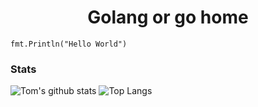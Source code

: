 <h1 align="center">Golang or go home</h1>

```
fmt.Println("Hello World")
```

### Stats

![Tom's github stats](https://github-readme-stats.vercel.app/api?username=tomiella&show_icons=true&theme=highcontrast&include_all_commits=true&hide=issues&count_private=true)
![Top Langs](https://github-readme-stats.vercel.app/api/top-langs/?username=tomiella&layout=compact&theme=highcontrast&langs_count=6)
